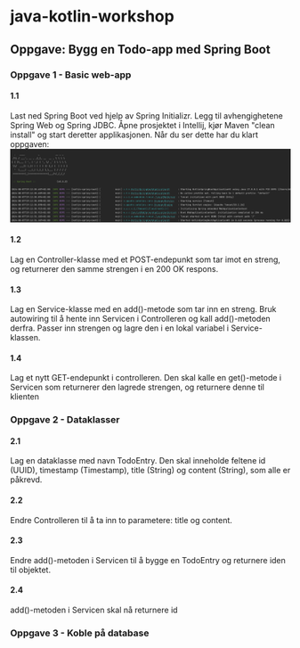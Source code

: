 # java-kotlin-workshop

## Oppgave: Bygg en Todo-app med Spring Boot

### Oppgave 1 - Basic web-app

#### 1.1

Last ned Spring Boot ved hjelp av Spring Initializr.
Legg til avhengighetene Spring Web og Spring JDBC. Åpne prosjektet i Intellij, kjør Maven "clean install" og
start deretter applikasjonen. Når du ser dette har du klart oppgaven: <img src="/src/main/resources/img/1.png">

#### 1.2

Lag en Controller-klasse med et POST-endepunkt som tar imot en streng, og returnerer den samme strengen i en 200 OK
respons.

#### 1.3

Lag en Service-klasse med en add()-metode som tar inn en streng.
Bruk autowiring til å hente inn Servicen i Controlleren og kall add()-metoden derfra.
Passer inn strengen og lagre den i en lokal variabel i Service-klassen.

#### 1.4

Lag et nytt GET-endepunkt i controlleren. Den skal kalle en get()-metode i Servicen som returnerer den lagrede strengen,
og returnere denne til klienten

### Oppgave 2 - Dataklasser

#### 2.1

Lag en dataklasse med navn TodoEntry. Den skal inneholde feltene id (UUID), timestamp (Timestamp), title (String) og
content (String), som alle er påkrevd.

#### 2.2

Endre Controlleren til å ta inn to parametere: title og content.

#### 2.3

Endre add()-metoden i Servicen til å bygge en TodoEntry og returnere iden til objektet.

#### 2.4

add()-metoden i Servicen skal nå returnere id

### Oppgave 3 - Koble på database